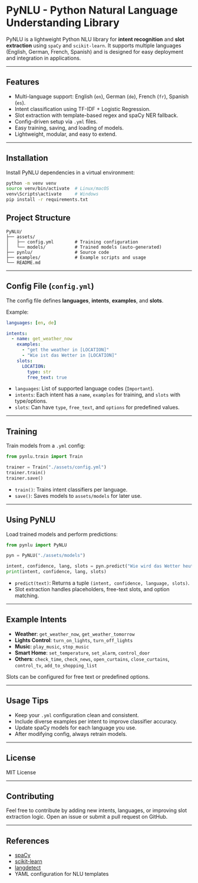 # PyNLU - Python Natural Language Understanding Library

PyNLU is a lightweight Python NLU library for **intent recognition** and **slot extraction** using `spaCy` and `scikit-learn`. It supports multiple languages (English, German, French, Spanish) and is designed for easy deployment and integration in applications.

---

## Features

* Multi-language support: English (`en`), German (`de`), French (`fr`), Spanish (`es`).
* Intent classification using TF-IDF + Logistic Regression.
* Slot extraction with template-based regex and spaCy NER fallback.
* Config-driven setup via `.yml` files.
* Easy training, saving, and loading of models.
* Lightweight, modular, and easy to extend.

---

## Installation

Install PyNLU dependencies in a virtual environment:

```bash
python -m venv venv
source venv/bin/activate  # Linux/macOS
venv\Scripts\activate     # Windows
pip install -r requirements.txt
```

## Project Structure

```
PyNLU/
├── assets/
│   ├── config.yml        # Training configuration
│   └── models/           # Trained models (auto-generated)
├── pynlu/                # Source code
├── examples/             # Example scripts and usage
└── README.md
```

---

## Config File (`config.yml`)

The config file defines **languages**, **intents**, **examples**, and **slots**.

Example:

```yaml
languages: [en, de]

intents:
  - name: get_weather_now
    examples:
      - "get the weather in [LOCATION]"
      - "Wie ist das Wetter in [LOCATION]"
    slots:
      LOCATION:
        type: str
        free_text: true
```

* `languages`: List of supported language codes (`Important`).
* `intents`: Each intent has a `name`, `examples` for training, and `slots` with type/options.
* `slots`: Can have `type`, `free_text`, and `options` for predefined values.

---

## Training

Train models from a `.yml` config:

```python
from pynlu.train import Train

trainer = Train("./assets/config.yml")
trainer.train()
trainer.save()
```

* `train()`: Trains intent classifiers per language.
* `save()`: Saves models to `assets/models` for later use.

---

## Using PyNLU

Load trained models and perform predictions:

```python
from pynlu import PyNLU

pyn = PyNLU("./assets/models")

intent, confidence, lang, slots = pyn.predict("Wie wird das Wetter heute in Schweich")
print(intent, confidence, lang, slots)
```

* `predict(text)`: Returns a tuple `(intent, confidence, language, slots)`.
* Slot extraction handles placeholders, free-text slots, and option matching.

---

## Example Intents

* **Weather**: `get_weather_now`, `get_weather_tomorrow`
* **Lights Control**: `turn_on_lights`, `turn_off_lights`
* **Music**: `play_music`, `stop_music`
* **Smart Home**: `set_temperature`, `set_alarm`, `control_door`
* **Others**: `check_time`, `check_news`, `open_curtains`, `close_curtains`, `control_tv`, `add_to_shopping_list`

Slots can be configured for free text or predefined options.

---

## Usage Tips

* Keep your `.yml` configuration clean and consistent.
* Include diverse examples per intent to improve classifier accuracy.
* Update spaCy models for each language you use.
* After modifying config, always retrain models.

---

## License

MIT License

---

## Contributing

Feel free to contribute by adding new intents, languages, or improving slot extraction logic. Open an issue or submit a pull request on GitHub.

---

## References

* [spaCy](https://spacy.io/)
* [scikit-learn](https://scikit-learn.org/)
* [langdetect](https://pypi.org/project/langdetect/)
* YAML configuration for NLU templates
